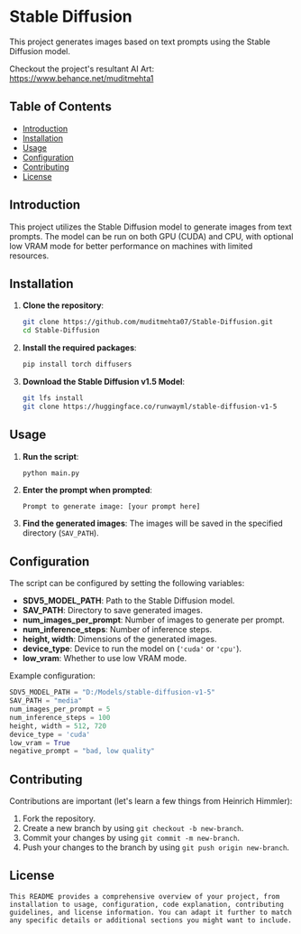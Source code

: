 # Stable Diffusion

This project generates images based on text prompts using the Stable Diffusion model.

Checkout the project's resultant AI Art:
https://www.behance.net/muditmehta1

## Table of Contents
- [Introduction](#introduction)
- [Installation](#installation)
- [Usage](#usage)
- [Configuration](#configuration)
- [Contributing](#contributing)
- [License](#license)

## Introduction

This project utilizes the Stable Diffusion model to generate images from text prompts. The model can be run on both GPU (CUDA) and CPU, with optional low VRAM mode for better performance on machines with limited resources.

## Installation

1. **Clone the repository**:
    ```sh
    git clone https://github.com/muditmehta07/Stable-Diffusion.git
    cd Stable-Diffusion
    ```

2. **Install the required packages**:
    ```sh
    pip install torch diffusers
    ```

3. **Download the Stable Diffusion v1.5 Model**:
    ```sh
    git lfs install
    git clone https://huggingface.co/runwayml/stable-diffusion-v1-5
    ```

## Usage

1. **Run the script**:
    ```sh
    python main.py
    ```

2. **Enter the prompt when prompted**:
    ```
    Prompt to generate image: [your prompt here]
    ```

3. **Find the generated images**:
    The images will be saved in the specified directory (`SAV_PATH`).

## Configuration

The script can be configured by setting the following variables:

- **SDV5_MODEL_PATH**: Path to the Stable Diffusion model.
- **SAV_PATH**: Directory to save generated images.
- **num_images_per_prompt**: Number of images to generate per prompt.
- **num_inference_steps**: Number of inference steps.
- **height, width**: Dimensions of the generated images.
- **device_type**: Device to run the model on (`'cuda'` or `'cpu'`).
- **low_vram**: Whether to use low VRAM mode.

Example configuration:

```python
SDV5_MODEL_PATH = "D:/Models/stable-diffusion-v1-5"
SAV_PATH = "media"
num_images_per_prompt = 5
num_inference_steps = 100
height, width = 512, 720
device_type = 'cuda'
low_vram = True
negative_prompt = "bad, low quality"
```

## Contributing

Contributions are important (let's learn a few things from Heinrich Himmler):

1. Fork the repository.
2. Create a new branch by using `git checkout -b new-branch`.
3. Commit your changes by using `git commit -m new-branch`.
4. Push your changes to the branch by using `git push origin new-branch`.

##  License

```
This README provides a comprehensive overview of your project, from installation to usage, configuration, code explanation, contributing guidelines, and license information. You can adapt it further to match any specific details or additional sections you might want to include.
```
